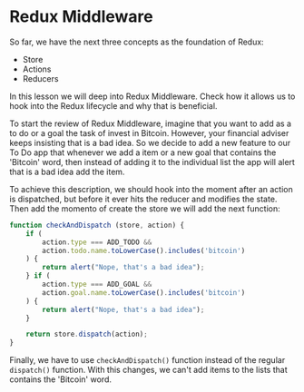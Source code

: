 Redux Middleware
================

So far, we have the next three concepts as the foundation of Redux:

- Store
- Actions
- Reducers

In this lesson we will deep into Redux Middleware. Check how it allows us to hook into the Redux lifecycle and why that is beneficial.

To start the review of Redux Middleware, imagine that you want to add as a to do or a goal the task of invest in Bitcoin. However, your financial adviser keeps insisting that is a bad idea. So we decide to add a new feature to our To Do app that whenever we add a item or a new goal that contains the 'Bitcoin' word, then instead of adding it to the individual list the app will alert that is a bad idea add the item.

To achieve this description, we should hook into the moment after an action is dispatched, but before it ever hits the reducer and modifies the state. Then add the momento of create the store we will add the next function:

```js
function checkAndDispatch (store, action) {
    if (
        action.type === ADD_TODO &&
        action.todo.name.toLowerCase().includes('bitcoin')
    ) {
        return alert("Nope, that's a bad idea");
    } if (
        action.type === ADD_GOAL &&
        action.goal.name.toLowerCase().includes('bitcoin')
    ) {
        return alert("Nope, that's a bad idea");
    }

    return store.dispatch(action);
}
```

Finally, we have to use `checkAndDispatch()` function instead of the regular `dispatch()` function. With this changes, we can't add items to the lists that contains the 'Bitcoin' word.
